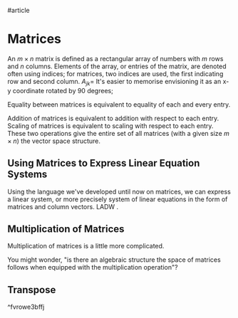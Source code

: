 #article
# Matrices
An $m\times n$ matrix is defined as a rectangular array of numbers with $m$ rows and $n$ columns. 
Elements of the array, or entries of the matrix, are denoted often using indices; for matrices, two indices are used, the first indicating row and second column.
$A_{jk}=$
It's easier to memorise envisioning it as an x-y coordinate rotated by 90 degrees;

Equality between matrices is equivalent to equality of each and every entry.

Addition of matrices is equivalent to addition with respect to each entry.
Scaling of matrices is equivalent to scaling with respect to each entry.
These two operations give the entire set of all matrices (with a given size $m\times n$) the vector space structure.

## Using Matrices to Express Linear Equation Systems
Using the language we've developed until now on matrices, we can express a linear system, or more precisely system of linear equations in the form of matrices and column vectors. LADW .

## Multiplication of Matrices
Multiplication of matrices is a little more complicated. 

You might wonder, "is there an algebraic structure the space of matrices follows when equipped with the multiplication operation"?
## Transpose

^fvrowe3bffj

